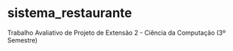 # sistema_restaurante
Trabalho Avaliativo de Projeto de Extensão 2 - Ciência da Computação (3º Semestre)
